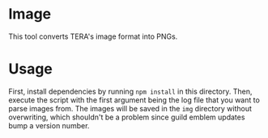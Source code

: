 Image
=====
This tool converts TERA's image format into PNGs.

Usage
=====
First, install dependencies by running `npm install` in this directory. Then,
execute the script with the first argument being the log file that you want to
parse images from. The images will be saved in the `img` directory without
overwriting, which shouldn't be a problem since guild emblem updates bump a
version number.
